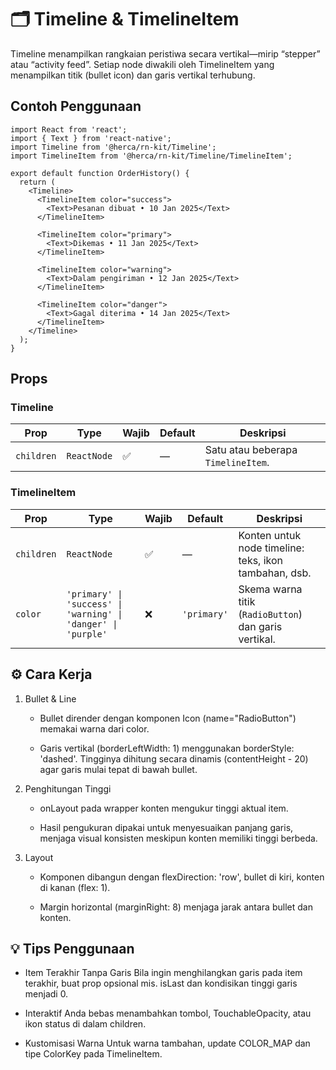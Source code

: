 # 🗂️ Timeline & TimelineItem
Timeline menampilkan rangkaian peristiwa secara vertikal—mirip “stepper” atau “activity feed”.
Setiap node diwakili oleh TimelineItem yang menampilkan titik (bullet icon) dan garis vertikal terhubung.

## Contoh Penggunaan

```tsx
import React from 'react';
import { Text } from 'react-native';
import Timeline from '@herca/rn-kit/Timeline';
import TimelineItem from '@herca/rn-kit/Timeline/TimelineItem';

export default function OrderHistory() {
  return (
    <Timeline>
      <TimelineItem color="success">
        <Text>Pesanan dibuat • 10 Jan 2025</Text>
      </TimelineItem>

      <TimelineItem color="primary">
        <Text>Dikemas • 11 Jan 2025</Text>
      </TimelineItem>

      <TimelineItem color="warning">
        <Text>Dalam pengiriman • 12 Jan 2025</Text>
      </TimelineItem>

      <TimelineItem color="danger">
        <Text>Gagal diterima • 14 Jan 2025</Text>
      </TimelineItem>
    </Timeline>
  );
}

```

## Props

### Timeline
| Prop       | Type        | Wajib | Default | Deskripsi                          |
| ---------- | ----------- | ----- | ------- | ---------------------------------- |
| `children` | `ReactNode` | ✅     | —       | Satu atau beberapa `TimelineItem`. |


### TimelineItem
| Prop       | Type                                                          | Wajib | Default     | Deskripsi                                             |
| ---------- | ------------------------------------------------------------- | ----- | ----------- | ----------------------------------------------------- |
| `children` | `ReactNode`                                                   | ✅     | —           | Konten untuk node timeline: teks, ikon tambahan, dsb. |
| `color`    | `'primary' \| 'success' \| 'warning' \| 'danger' \| 'purple'` | ❌     | `'primary'` | Skema warna titik (`RadioButton`) dan garis vertikal. |


## ⚙️ Cara Kerja

1. Bullet & Line

    - Bullet dirender dengan komponen Icon (name="RadioButton") memakai warna dari color.

    - Garis vertikal (borderLeftWidth: 1) menggunakan borderStyle: 'dashed'. Tingginya dihitung secara dinamis (contentHeight - 20) agar garis mulai tepat di bawah bullet.

2. Penghitungan Tinggi

    - onLayout pada wrapper konten mengukur tinggi aktual item.

    - Hasil pengukuran dipakai untuk menyesuaikan panjang garis, menjaga visual konsisten meskipun konten memiliki tinggi berbeda.

3. Layout

    - Komponen dibangun dengan flexDirection: 'row', bullet di kiri, konten di kanan (flex: 1).

    - Margin horizontal (marginRight: 8) menjaga jarak antara bullet dan konten.

## 💡 Tips Penggunaan
- Item Terakhir Tanpa Garis
Bila ingin menghilangkan garis pada item terakhir, buat prop opsional mis. isLast dan kondisikan tinggi garis menjadi 0.

- Interaktif
Anda bebas menambahkan tombol, TouchableOpacity, atau ikon status di dalam children.

- Kustomisasi Warna
Untuk warna tambahan, update COLOR_MAP dan tipe ColorKey pada TimelineItem.